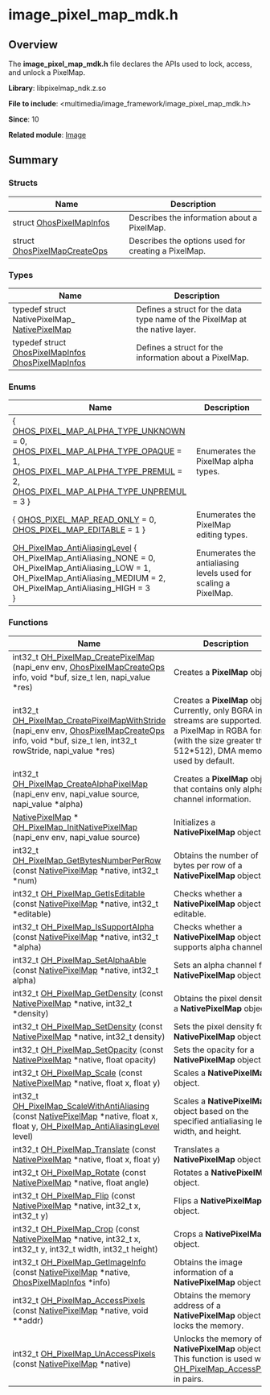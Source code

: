 # image_pixel_map_mdk.h


## Overview

The **image_pixel_map_mdk.h** file declares the APIs used to lock, access, and unlock a PixelMap.

**Library**: libpixelmap_ndk.z.so

**File to include**: &lt;multimedia/image_framework/image_pixel_map_mdk.h&gt;

**Since**: 10

**Related module**: [Image](image.md)


## Summary


### Structs

| Name| Description| 
| -------- | -------- |
| struct  [OhosPixelMapInfos](_ohos_pixel_map_infos.md) | Describes the information about a PixelMap. | 
| struct  [OhosPixelMapCreateOps](_ohos_pixel_map_create_ops.md) | Describes the options used for creating a PixelMap. | 


### Types

| Name| Description| 
| -------- | -------- |
| typedef struct NativePixelMap_ [NativePixelMap](image.md#nativepixelmap) | Defines a struct for the data type name of the PixelMap at the native layer. | 
| typedef struct [OhosPixelMapInfos](_ohos_pixel_map_infos.md) [OhosPixelMapInfos](image.md#ohospixelmapinfos) | Defines a struct for the information about a PixelMap. | 


### Enums

| Name| Description| 
| -------- | -------- |
| { [OHOS_PIXEL_MAP_ALPHA_TYPE_UNKNOWN](image.md#anonymous-enum-23) = 0,<br>[OHOS_PIXEL_MAP_ALPHA_TYPE_OPAQUE](image.md#anonymous-enum-23) = 1,<br>[OHOS_PIXEL_MAP_ALPHA_TYPE_PREMUL](image.md#anonymous-enum-23) = 2,<br>[OHOS_PIXEL_MAP_ALPHA_TYPE_UNPREMUL](image.md#anonymous-enum-23) = 3 } | Enumerates the PixelMap alpha types.| 
| { [OHOS_PIXEL_MAP_READ_ONLY](image.md#anonymous-enum-23-1) = 0,<br>[OHOS_PIXEL_MAP_EDITABLE](image.md#anonymous-enum-23-1) = 1 } | Enumerates the PixelMap editing types.| 
| [OH_PixelMap_AntiAliasingLevel](image.md#oh_pixelmap_antialiasinglevel) { <br>OH_PixelMap_AntiAliasing_NONE = 0, <br>OH_PixelMap_AntiAliasing_LOW = 1, <br>OH_PixelMap_AntiAliasing_MEDIUM = 2, <br>OH_PixelMap_AntiAliasing_HIGH = 3 <br>} | Enumerates the antialiasing levels used for scaling a PixelMap. | 


### Functions

| Name| Description| 
| -------- | -------- |
| int32_t [OH_PixelMap_CreatePixelMap](image.md#oh_pixelmap_createpixelmap) (napi_env env, [OhosPixelMapCreateOps](_ohos_pixel_map_create_ops.md) info, void \*buf, size_t len, napi_value \*res) | Creates a **PixelMap** object. | 
| int32_t [OH_PixelMap_CreatePixelMapWithStride](image.md#oh_pixelmap_createpixelmapwithstride) (napi_env env, [OhosPixelMapCreateOps](_ohos_pixel_map_create_ops.md) info, void \*buf, size_t len, int32_t rowStride, napi_value \*res) | Creates a **PixelMap** object. Currently, only BGRA input streams are supported. For a PixelMap in RGBA format (with the size greater than 512\*512), DMA memory is used by default. | 
| int32_t [OH_PixelMap_CreateAlphaPixelMap](image.md#oh_pixelmap_createalphapixelmap) (napi_env env, napi_value source, napi_value \*alpha) | Creates a **PixelMap** object that contains only alpha channel information. | 
| [NativePixelMap](image.md#nativepixelmap) \* [OH_PixelMap_InitNativePixelMap](image.md#oh_pixelmap_initnativepixelmap) (napi_env env, napi_value source) | Initializes a **NativePixelMap** object. | 
| int32_t [OH_PixelMap_GetBytesNumberPerRow](image.md#oh_pixelmap_getbytesnumberperrow) (const [NativePixelMap](image.md#nativepixelmap) \*native, int32_t \*num) | Obtains the number of bytes per row of a **NativePixelMap** object. | 
| int32_t [OH_PixelMap_GetIsEditable](image.md#oh_pixelmap_getiseditable) (const [NativePixelMap](image.md#nativepixelmap) \*native, int32_t \*editable) | Checks whether a **NativePixelMap** object is editable. | 
| int32_t [OH_PixelMap_IsSupportAlpha](image.md#oh_pixelmap_issupportalpha) (const [NativePixelMap](image.md#nativepixelmap) \*native, int32_t \*alpha) | Checks whether a **NativePixelMap** object supports alpha channels. | 
| int32_t [OH_PixelMap_SetAlphaAble](image.md#oh_pixelmap_setalphaable) (const [NativePixelMap](image.md#nativepixelmap) \*native, int32_t alpha) | Sets an alpha channel for a **NativePixelMap** object. | 
| int32_t [OH_PixelMap_GetDensity](image.md#oh_pixelmap_getdensity) (const [NativePixelMap](image.md#nativepixelmap) \*native, int32_t \*density) | Obtains the pixel density of a **NativePixelMap** object. | 
| int32_t [OH_PixelMap_SetDensity](image.md#oh_pixelmap_setdensity) (const [NativePixelMap](image.md#nativepixelmap) \*native, int32_t density) | Sets the pixel density for a **NativePixelMap** object. | 
| int32_t [OH_PixelMap_SetOpacity](image.md#oh_pixelmap_setopacity) (const [NativePixelMap](image.md#nativepixelmap) \*native, float opacity) | Sets the opacity for a **NativePixelMap** object. | 
| int32_t [OH_PixelMap_Scale](image.md#oh_pixelmap_scale) (const [NativePixelMap](image.md#nativepixelmap) \*native, float x, float y) | Scales a **NativePixelMap** object. | 
| int32_t [OH_PixelMap_ScaleWithAntiAliasing](image.md#oh_pixelmap_scalewithantialiasing) (const [NativePixelMap](image.md#nativepixelmap) \*native, float x, float y, [OH_PixelMap_AntiAliasingLevel](image.md#oh_pixelmap_antialiasinglevel) level) | Scales a **NativePixelMap** object based on the specified antialiasing level, width, and height. | 
| int32_t [OH_PixelMap_Translate](image.md#oh_pixelmap_translate) (const [NativePixelMap](image.md#nativepixelmap) \*native, float x, float y) | Translates a **NativePixelMap** object. | 
| int32_t [OH_PixelMap_Rotate](image.md#oh_pixelmap_rotate) (const [NativePixelMap](image.md#nativepixelmap) \*native, float angle) | Rotates a **NativePixelMap** object. | 
| int32_t [OH_PixelMap_Flip](image.md#oh_pixelmap_flip) (const [NativePixelMap](image.md#nativepixelmap) \*native, int32_t x, int32_t y) | Flips a **NativePixelMap** object. | 
| int32_t [OH_PixelMap_Crop](image.md#oh_pixelmap_crop) (const [NativePixelMap](image.md#nativepixelmap) \*native, int32_t x, int32_t y, int32_t width, int32_t height) | Crops a **NativePixelMap** object. | 
| int32_t [OH_PixelMap_GetImageInfo](image.md#oh_pixelmap_getimageinfo) (const [NativePixelMap](image.md#nativepixelmap) \*native, [OhosPixelMapInfos](_ohos_pixel_map_infos.md) \*info) | Obtains the image information of a **NativePixelMap** object. | 
| int32_t [OH_PixelMap_AccessPixels](image.md#oh_pixelmap_accesspixels) (const [NativePixelMap](image.md#nativepixelmap) \*native, void \*\*addr) | Obtains the memory address of a **NativePixelMap** object and locks the memory. | 
| int32_t [OH_PixelMap_UnAccessPixels](image.md#oh_pixelmap_unaccesspixels) (const [NativePixelMap](image.md#nativepixelmap) \*native) | Unlocks the memory of a **NativePixelMap** object. This function is used with [OH_PixelMap_AccessPixels](image.md#oh_pixelmap_accesspixels) in pairs. | 
